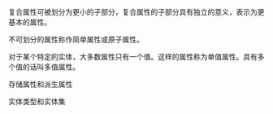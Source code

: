 复合属性可被划分为更小的子部分，复合属性的子部分具有独立的意义，表示为更基本的属性。

不可划分的属性称作简单属性或原子属性。

对于某个特定的实体，大多数属性只有一个值。这样的属性称为单值属性。具有多个值的话叫多值属性。

存储属性和派生属性

实体类型和实体集

